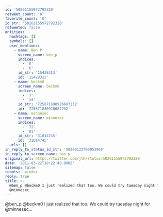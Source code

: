```yaml
---
id: '50261155972792320'
retweet_count: '0'
favorite_count: '0'
id_str: '50261155972792320'
retweeted: false
entities:
  hashtags: []
  symbols: []
  user_mentions:
    - name: Ben P
      screen_name: ben_p
      indices:
        - '0'
        - '6'
      id_str: '15428313'
      id: '15428313'
    - name: beckm0
      screen_name: beckm0
      indices:
        - '7'
        - '14'
      id_str: '725871880926687232'
      id: '725871880926687232'
    - name: minnesec
      screen_name: minnesec
      indices:
        - '72'
        - '81'
      id_str: '31014745'
      id: '31014745'
  urls: []
in_reply_to_status_id_str: '50260123700051968'
in_reply_to_screen_name: ben_p
original_url: https://twitter.com/jth/status/50261155972792320
date: '2011-03-22T18:22:48.000Z'
sitemap: false
robots: noindex
reply: true
title: >-
  @ben_p @beckm0 I just realized that too. We could try tuesday night for
  @minnesec...
---
```


@ben_p @beckm0 I just realized that too. We could try tuesday night for @minnesec...